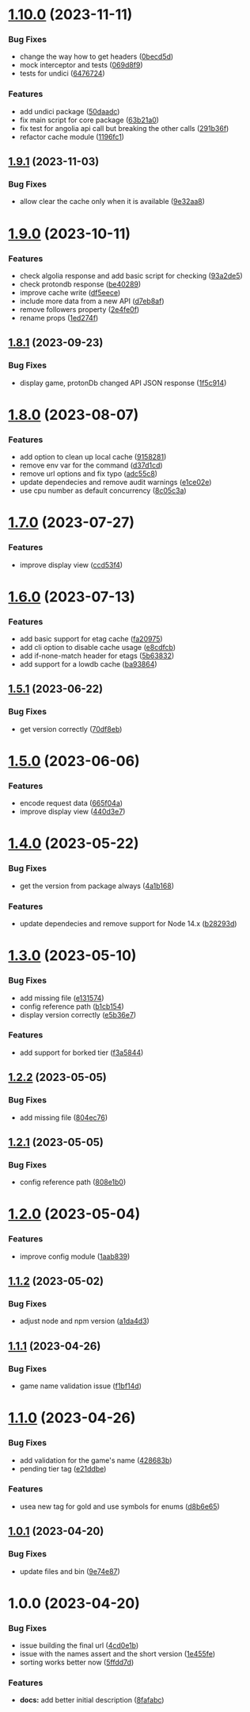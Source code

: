 # [1.10.0](https://github.com/jegj/protondb-cli/compare/v1.9.1...v1.10.0) (2023-11-11)


### Bug Fixes

* change the way how to get headers ([0becd5d](https://github.com/jegj/protondb-cli/commit/0becd5d351b5a0d4d8be3418c5b1aef41b50ebae))
* mock interceptor and tests ([069d8f9](https://github.com/jegj/protondb-cli/commit/069d8f9616ddc60c54591de12519bffeb366725e))
* tests for undici ([6476724](https://github.com/jegj/protondb-cli/commit/6476724468664a5fef9cdcc09f165fc224d86f02))


### Features

* add undici package ([50daadc](https://github.com/jegj/protondb-cli/commit/50daadc0ddb399b2944cf5c7d359d72660d5abd9))
* fix main script for core package ([63b21a0](https://github.com/jegj/protondb-cli/commit/63b21a0e15f962cdfc2cacbdb79a2850bcc9538d))
* fix test for angolia api call but breaking the other calls ([291b36f](https://github.com/jegj/protondb-cli/commit/291b36f701ac4b8c921d6f8760f71fbf47a634f3))
* refactor cache module ([1196fc1](https://github.com/jegj/protondb-cli/commit/1196fc132efa73f9b250abb9a91b2bb554f80094))

## [1.9.1](https://github.com/jegj/protondb-cli/compare/v1.9.0...v1.9.1) (2023-11-03)


### Bug Fixes

* allow clear the cache only when it is available ([9e32aa8](https://github.com/jegj/protondb-cli/commit/9e32aa8cc13dccd8fc2fb762c351fe56fa64581a))

# [1.9.0](https://github.com/jegj/protondb-cli/compare/v1.8.1...v1.9.0) (2023-10-11)


### Features

* check algolia response and add basic script for checking ([93a2de5](https://github.com/jegj/protondb-cli/commit/93a2de55e602e6e938d5483df0a92b05bbaac618))
* check protondb response ([be40289](https://github.com/jegj/protondb-cli/commit/be402894dcc913ce7ff7636744273c1e7040a408))
* improve cache write ([df5eece](https://github.com/jegj/protondb-cli/commit/df5eece9e58efbebe046e0ec1b6e7cbb976496c0))
* include more data from a new API ([d7eb8af](https://github.com/jegj/protondb-cli/commit/d7eb8af643ec0573cc5870719ba453e243ff7a72))
* remove followers property ([2e4fe0f](https://github.com/jegj/protondb-cli/commit/2e4fe0f14af015d70f33cb84b904f18be07827e0))
* rename props ([1ed274f](https://github.com/jegj/protondb-cli/commit/1ed274f4846769b936c6afe906c8630da44762ac))

## [1.8.1](https://github.com/jegj/protondb-cli/compare/v1.8.0...v1.8.1) (2023-09-23)


### Bug Fixes

* display game, protonDb changed API JSON response ([1f5c914](https://github.com/jegj/protondb-cli/commit/1f5c914cbbb514cdcce442184bde61d589338780))

# [1.8.0](https://github.com/jegj/protondb-cli/compare/v1.7.0...v1.8.0) (2023-08-07)


### Features

* add option to clean up local cache ([9158281](https://github.com/jegj/protondb-cli/commit/91582817720918999d848795715a53c74027a4ca))
* remove env var for the command ([d37d1cd](https://github.com/jegj/protondb-cli/commit/d37d1cdc1dcfc2ac6263d4f1017952e62b9da1b2))
* remove url options and fix typo ([adc55c8](https://github.com/jegj/protondb-cli/commit/adc55c847319117ed800d380bbb6b5ae749e88f5))
* update dependecies and remove audit warnings ([e1ce02e](https://github.com/jegj/protondb-cli/commit/e1ce02e93eabf74d5b5148a8e7e9b027c4267a30))
* use cpu number as default concurrency ([8c05c3a](https://github.com/jegj/protondb-cli/commit/8c05c3a68abaad348eb7b4dc8f03884c52c4932c))

# [1.7.0](https://github.com/jegj/protondb-cli/compare/v1.6.0...v1.7.0) (2023-07-27)


### Features

* improve display view ([ccd53f4](https://github.com/jegj/protondb-cli/commit/ccd53f4dde212febd066c211538fc8b06608c5f0))

# [1.6.0](https://github.com/jegj/protondb-cli/compare/v1.5.1...v1.6.0) (2023-07-13)


### Features

* add basic support for etag cache ([fa20975](https://github.com/jegj/protondb-cli/commit/fa20975341d89ef00bd88fa2672ad9f40d0a09fa))
* add cli option to disable cache usage ([e8cdfcb](https://github.com/jegj/protondb-cli/commit/e8cdfcb7aac425d09fc461e64a6818520e164e9c))
* add if-none-match header for etags ([5b63832](https://github.com/jegj/protondb-cli/commit/5b6383208cdcb40912496524edf0dda2020468d0))
* add support for a lowdb cache ([ba93864](https://github.com/jegj/protondb-cli/commit/ba938648346e8f8f23be00532401663d5a6055b0))

## [1.5.1](https://github.com/jegj/protondb-cli/compare/v1.5.0...v1.5.1) (2023-06-22)


### Bug Fixes

* get version correctly ([70df8eb](https://github.com/jegj/protondb-cli/commit/70df8eb1c50d9d007fdb51d2e5a632160f535ae4))

# [1.5.0](https://github.com/jegj/protondb-cli/compare/v1.4.0...v1.5.0) (2023-06-06)


### Features

* encode request data ([665f04a](https://github.com/jegj/protondb-cli/commit/665f04a9c71cab11134f8a35bf11523cd9d48fc5))
* improve display view ([440d3e7](https://github.com/jegj/protondb-cli/commit/440d3e76b261da4a03f2cad9b74ccbc38d3e4bc2))

# [1.4.0](https://github.com/jegj/protondb-cli/compare/v1.3.0...v1.4.0) (2023-05-22)


### Bug Fixes

* get the version from package always ([4a1b168](https://github.com/jegj/protondb-cli/commit/4a1b1681cf8a20e782ae7d2d0fe36b8b44df9c80))


### Features

* update dependecies and remove support for Node 14.x ([b28293d](https://github.com/jegj/protondb-cli/commit/b28293df2a63c59a7e9fe53005aad023475e67ff))

# [1.3.0](https://github.com/jegj/protondb-cli/compare/v1.2.2...v1.3.0) (2023-05-10)


### Bug Fixes

* add missing file ([e131574](https://github.com/jegj/protondb-cli/commit/e131574e150647dea05720da1e46081a573cca96))
* config reference path ([b1cb154](https://github.com/jegj/protondb-cli/commit/b1cb154a4198409f888c1bf78ddf4a036c4232a0))
* display version correctly ([e5b36e7](https://github.com/jegj/protondb-cli/commit/e5b36e76f2d3caba02e8dfee1e5d33fc5d57c72d))


### Features

* add support for borked tier ([f3a5844](https://github.com/jegj/protondb-cli/commit/f3a5844bb1c32811f460a0c4b284a785ed875f23))

## [1.2.2](https://github.com/jegj/protondb-cli/compare/v1.2.1...v1.2.2) (2023-05-05)


### Bug Fixes

* add missing file ([804ec76](https://github.com/jegj/protondb-cli/commit/804ec762bd20196a4055db549874e8114f61fe1b))

## [1.2.1](https://github.com/jegj/protondb-cli/compare/v1.2.0...v1.2.1) (2023-05-05)


### Bug Fixes

* config reference path ([808e1b0](https://github.com/jegj/protondb-cli/commit/808e1b01ba2ee71996f4e82b5905af1d41cb02d0))

# [1.2.0](https://github.com/jegj/protondb-cli/compare/v1.1.2...v1.2.0) (2023-05-04)


### Features

* improve config module ([1aab839](https://github.com/jegj/protondb-cli/commit/1aab8394600f41879384fc0a10c9aabb22167768))

## [1.1.2](https://github.com/jegj/protondb-cli/compare/v1.1.1...v1.1.2) (2023-05-02)


### Bug Fixes

* adjust node and npm version ([a1da4d3](https://github.com/jegj/protondb-cli/commit/a1da4d3ccad1ffdcce7397aefb2539d8dbe720a5))

## [1.1.1](https://github.com/jegj/protondb-cli/compare/v1.1.0...v1.1.1) (2023-04-26)


### Bug Fixes

* game name validation issue ([f1bf14d](https://github.com/jegj/protondb-cli/commit/f1bf14dabc0f1ef5fdc511db5a65d48ce91adc19))

# [1.1.0](https://github.com/jegj/protondb-cli/compare/v1.0.1...v1.1.0) (2023-04-26)


### Bug Fixes

* add validation for the game's name ([428683b](https://github.com/jegj/protondb-cli/commit/428683bcb4909765ab03b7a776b4e0d45412142e))
* pending tier tag ([e21ddbe](https://github.com/jegj/protondb-cli/commit/e21ddbe427c0a64530e57c7832d5d0b4bf3cd38d))


### Features

* usea new tag for gold and use symbols for enums ([d8b6e65](https://github.com/jegj/protondb-cli/commit/d8b6e653c0fd1a518db093a17b375c1365ca5f3d))

## [1.0.1](https://github.com/jegj/protondb-cli/compare/v1.0.0...v1.0.1) (2023-04-20)


### Bug Fixes

* update files and bin ([9e74e87](https://github.com/jegj/protondb-cli/commit/9e74e875be2c1b6bc5609b62f8ad70e0de0921b6))

# 1.0.0 (2023-04-20)


### Bug Fixes

* issue building the final url ([4cd0e1b](https://github.com/jegj/protondb-cli/commit/4cd0e1b20a34b214b56a16dd9be0b0927aded12c))
* issue with the names assert and the short version ([1e455fe](https://github.com/jegj/protondb-cli/commit/1e455fe68b05976050fe733023cdc65d63778f7d))
* sorting works better now ([5ffdd7d](https://github.com/jegj/protondb-cli/commit/5ffdd7da75c8caa5eaec0f13a7572f8d73a8ebe1))


### Features

* **docs:** add better initial description ([8fafabc](https://github.com/jegj/protondb-cli/commit/8fafabce010368562e41309cee129fbcd6207ab5))
